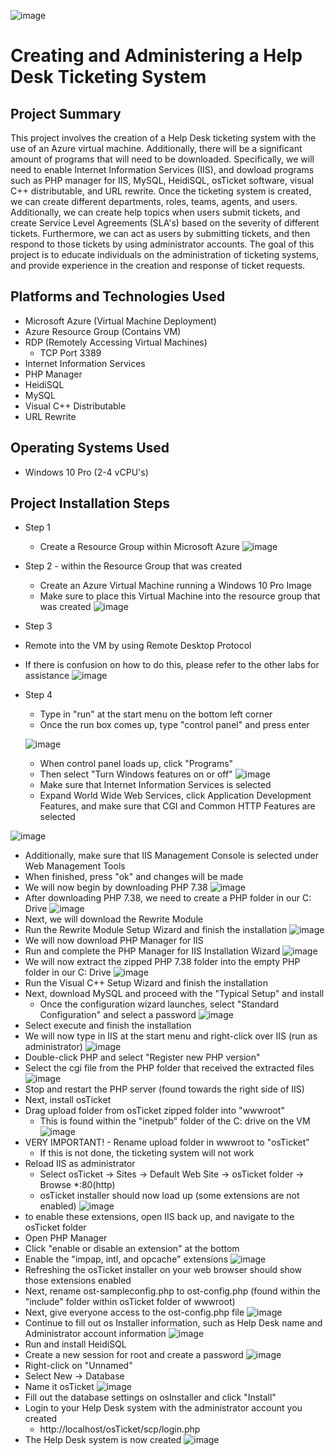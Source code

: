 

![image](https://github.com/chriskhawaja/ticketingsystem/assets/153021794/a4262750-495a-4fcd-81b0-7387b8fbca1e)





<h1>Creating and Administering a Help Desk Ticketing System</h1>

<h2>Project Summary</h2>
This project involves the creation of a Help Desk ticketing system with the use of an Azure virtual machine. Additionally, there will be a significant amount of programs that will need to be downloaded. Specifically, we will need to enable Internet Information Services (IIS), and dowload programs such as PHP manager for IIS, MySQL, HeidiSQL, osTicket software, visual C++ distributable, and URL rewrite. Once the ticketing system is created, we can create different departments, roles, teams, agents, and users. Additionally, we can create help topics when users submit tickets, and create Service Level Agreements (SLA's) based on the severity of different tickets. Furthermore, we can act as users by submitting tickets, and then respond to those tickets by using administrator accounts. The goal of this project is to educate individuals on the administration of ticketing systems, and provide experience in the creation and response of ticket requests. 
<h2>Platforms and Technologies Used</h2>

- Microsoft Azure (Virtual Machine Deployment)
- Azure Resource Group (Contains VM)
- RDP (Remotely Accessing Virtual Machines)
  - TCP Port 3389
- Internet Information Services
- PHP Manager
- HeidiSQL
- MySQL
- Visual C++ Distributable
- URL Rewrite
<h2>Operating Systems Used </h2>

- Windows 10 Pro (2-4 vCPU's)

<h2>Project Installation Steps</h2>

- Step 1
  - Create a Resource Group within Microsoft Azure
![image](https://github.com/chriskhawaja/ticketingsystem/assets/153021794/88698d6a-43ad-430f-b331-c399cd577884)


- Step 2  - within the Resource Group that was created
  - Create an Azure Virtual Machine running a Windows 10 Pro Image
  - Make sure to place this Virtual Machine into the resource group that was created
![image](https://github.com/chriskhawaja/ticketingsystem/assets/153021794/0f60f238-cbfe-40fd-a5b3-4568c566de05)


- Step 3
 - Remote into the VM by using Remote Desktop Protocol 
  - If there is confusion on how to do this, please refer to the other labs for assistance
![image](https://github.com/chriskhawaja/ticketingsystem/assets/153021794/7dafb199-6ac0-455a-aa33-d32b74ca1faa)



- Step 4
   - Type in "run" at the start menu on the bottom left corner
   - Once the run box comes up, type "control panel" and press enter

    ![image](https://github.com/chriskhawaja/ticketingsystem/assets/153021794/c6aa20ed-95ce-4084-b6cb-0ba6c3ddc0d4)
  - When control panel loads up, click "Programs"
  - Then select "Turn Windows features on or off"
![image](https://github.com/chriskhawaja/ticketingsystem/assets/153021794/ebb6436d-e9f5-4b64-afb6-fe90e1d71a1b)
  - Make sure that Internet Information Services is selected
  - Expand World Wide Web Services, click Application Development Features, and make sure that CGI and Common HTTP Features are selected
    
![image](https://github.com/chriskhawaja/ticketingsystem/assets/153021794/524a3f4f-fd28-4833-85f7-4f47cb292ea1)
  - Additionally, make sure that IIS Management Console is selected under Web Management Tools
  - When finished, press "ok" and changes will be made
  - We will now begin by downloading PHP 7.38
![image](https://github.com/chriskhawaja/ticketingsystem/assets/153021794/b3021099-62bc-4982-bb43-6398b1f5f8b0)
  - After downloading PHP 7.38, we need to create a PHP folder in our C: Drive
![image](https://github.com/chriskhawaja/ticketingsystem/assets/153021794/b54bb74c-9fd3-4039-82f8-d0626365e6dc)
  - Next, we will download the Rewrite Module
  - Run the Rewrite Module Setup Wizard and finish the installation
![image](https://github.com/chriskhawaja/ticketingsystem/assets/153021794/c139c988-6dcf-46d7-a1d2-adeb45ba61d8)
  - We will now download PHP Manager for IIS
  - Run and complete the PHP Manager for IIS Installation Wizard
![image](https://github.com/chriskhawaja/ticketingsystem/assets/153021794/94569378-4585-4b0a-ac26-e473c0b065ee)
  - We will now extract the zipped PHP 7.38 folder into the empty PHP folder in our C: Drive
  ![image](https://github.com/chriskhawaja/ticketingsystem/assets/153021794/f7baf457-355c-43c5-b206-5913562f26ba)
  - Run the Visual C++ Setup Wizard and finish the installation
  - Next, download MySQL and proceed with the "Typical Setup" and install
    - Once the configuration wizard launches, select "Standard Configuration" and select a password
  ![image](https://github.com/chriskhawaja/ticketingsystem/assets/153021794/2fa48bd6-c515-4c4d-afc7-3fe99d51ec5e)
  - Select execute and finish the installation 
  - We will now type in IIS at the start menu and right-click over IIS (run as administrator)
![image](https://github.com/chriskhawaja/ticketingsystem/assets/153021794/09714785-5a2d-4bee-80df-12cc98bcee38)
  - Double-click PHP and select "Register new PHP version"
  - Select the cgi file from the PHP folder that received the extracted files 
![image](https://github.com/chriskhawaja/ticketingsystem/assets/153021794/4f6d7a0b-0d44-4bc4-8e57-e1b6b90efa2f)
  - Stop and restart the PHP server (found towards the right side of IIS)
  - Next, install osTicket
  - Drag upload folder from osTicket zipped folder into "wwwroot"
    - This is found within the "inetpub" folder of the C: drive on the VM
![image](https://github.com/chriskhawaja/ticketingsystem/assets/153021794/108d481b-e402-463c-a95c-97c57d7e5689)
  - VERY IMPORTANT! - Rename upload folder in wwwroot to "osTicket"
    - If this is not done, the ticketing system will not work
  - Reload IIS as administrator
    - Select osTicket -> Sites -> Default Web Site -> osTicket folder -> Browse *:80(http)
    - osTicket installer should now load up (some extensions are not enabled)
![image](https://github.com/chriskhawaja/ticketingsystem/assets/153021794/62ce7539-d4fd-4f5d-9738-1f70afb8d354)
  - to enable these extensions, open IIS back up, and navigate to the osTicket folder
  - Open PHP Manager
  - Click "enable or disable an extension" at the bottom
  - Enable the "impap, intl, and opcache" extensions
![image](https://github.com/chriskhawaja/ticketingsystem/assets/153021794/79e7278f-92ac-4515-8888-853bcdf866c1)
  - Refreshing the osTicket installer on your web browser should show those extensions enabled
  - Next, rename ost-sampleconfig.php to ost-config.php (found within the "include" folder within osTicket folder of wwwroot)
  - Next, give everyone access to the ost-config.php file
 ![image](https://github.com/chriskhawaja/ticketingsystem/assets/153021794/f94b6206-1ec5-453c-af75-c6959f885e36)
  - Continue to fill out os Installer information, such as Help Desk name and Administrator account information
![image](https://github.com/chriskhawaja/ticketingsystem/assets/153021794/f329db4c-25ee-46c4-8661-1aed8ba7f2a2)
  - Run and install HeidiSQL
  - Create a new session for root and create a password
![image](https://github.com/chriskhawaja/ticketingsystem/assets/153021794/75987d66-57bd-4248-a610-ce1d750ef396)
  - Right-click on "Unnamed"
  - Select New -> Database
  - Name it osTicket
![image](https://github.com/chriskhawaja/ticketingsystem/assets/153021794/4ccb7533-b770-4973-9d40-d92b3e463d55)
  - Fill out the database settings on osInstaller and click "Install"
  - Login to your Help Desk system with the administrator account you created
    - http://localhost/osTicket/scp/login.php
  - The Help Desk system is now created
![image](https://github.com/chriskhawaja/ticketingsystem/assets/153021794/c2cf290f-f777-4562-90a6-c618ea48b8b6)
